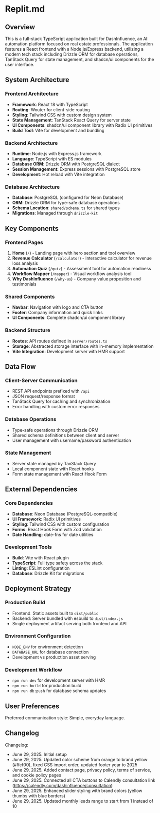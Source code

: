 # Replit.md

## Overview

This is a full-stack TypeScript application built for DashInfluence, an AI automation platform focused on real estate professionals. The application features a React frontend with a Node.js/Express backend, utilizing a modern tech stack including Drizzle ORM for database operations, TanStack Query for state management, and shadcn/ui components for the user interface.

## System Architecture

### Frontend Architecture
- **Framework**: React 18 with TypeScript
- **Routing**: Wouter for client-side routing
- **Styling**: Tailwind CSS with custom design system
- **State Management**: TanStack React Query for server state
- **UI Components**: shadcn/ui component library with Radix UI primitives
- **Build Tool**: Vite for development and bundling

### Backend Architecture
- **Runtime**: Node.js with Express.js framework
- **Language**: TypeScript with ES modules
- **Database ORM**: Drizzle ORM with PostgreSQL dialect
- **Session Management**: Express sessions with PostgreSQL store
- **Development**: Hot reload with Vite integration

### Database Architecture
- **Database**: PostgreSQL (configured for Neon Database)
- **ORM**: Drizzle ORM for type-safe database operations
- **Schema Location**: `shared/schema.ts` for shared types
- **Migrations**: Managed through `drizzle-kit`

## Key Components

### Frontend Pages
1. **Home** (`/`) - Landing page with hero section and tool overview
2. **Revenue Calculator** (`/calculator`) - Interactive calculator for revenue loss analysis
3. **Automation Quiz** (`/quiz`) - Assessment tool for automation readiness
4. **Workflow Mapper** (`/mapper`) - Visual workflow analysis tool
5. **Why DashInfluence** (`/why-us`) - Company value proposition and testimonials

### Shared Components
- **Navbar**: Navigation with logo and CTA button
- **Footer**: Company information and quick links
- **UI Components**: Complete shadcn/ui component library

### Backend Structure
- **Routes**: API routes defined in `server/routes.ts`
- **Storage**: Abstracted storage interface with in-memory implementation
- **Vite Integration**: Development server with HMR support

## Data Flow

### Client-Server Communication
- REST API endpoints prefixed with `/api`
- JSON request/response format
- TanStack Query for caching and synchronization
- Error handling with custom error responses

### Database Operations
- Type-safe operations through Drizzle ORM
- Shared schema definitions between client and server
- User management with username/password authentication

### State Management
- Server state managed by TanStack Query
- Local component state with React hooks
- Form state management with React Hook Form

## External Dependencies

### Core Dependencies
- **Database**: Neon Database (PostgreSQL-compatible)
- **UI Framework**: Radix UI primitives
- **Styling**: Tailwind CSS with custom configuration
- **Forms**: React Hook Form with Zod validation
- **Date Handling**: date-fns for date utilities

### Development Tools
- **Build**: Vite with React plugin
- **TypeScript**: Full type safety across the stack
- **Linting**: ESLint configuration
- **Database**: Drizzle Kit for migrations

## Deployment Strategy

### Production Build
- Frontend: Static assets built to `dist/public`
- Backend: Server bundled with esbuild to `dist/index.js`
- Single deployment artifact serving both frontend and API

### Environment Configuration
- `NODE_ENV` for environment detection
- `DATABASE_URL` for database connection
- Development vs production asset serving

### Development Workflow
- `npm run dev` for development server with HMR
- `npm run build` for production build
- `npm run db:push` for database schema updates

## User Preferences

Preferred communication style: Simple, everyday language.

## Changelog

Changelog:
- June 29, 2025. Initial setup
- June 29, 2025. Updated color scheme from orange to brand yellow (#ffcf00), fixed CSS import order, updated footer year to 2025
- June 29, 2025. Added contact page, privacy policy, terms of service, and cookie policy pages
- June 29, 2025. Connected all CTA buttons to Calendly consultation link (https://calendly.com/dashinfluence/consultation)
- June 29, 2025. Enhanced slider styling with brand colors (yellow thumbs with blue borders)
- June 29, 2025. Updated monthly leads range to start from 1 instead of 10